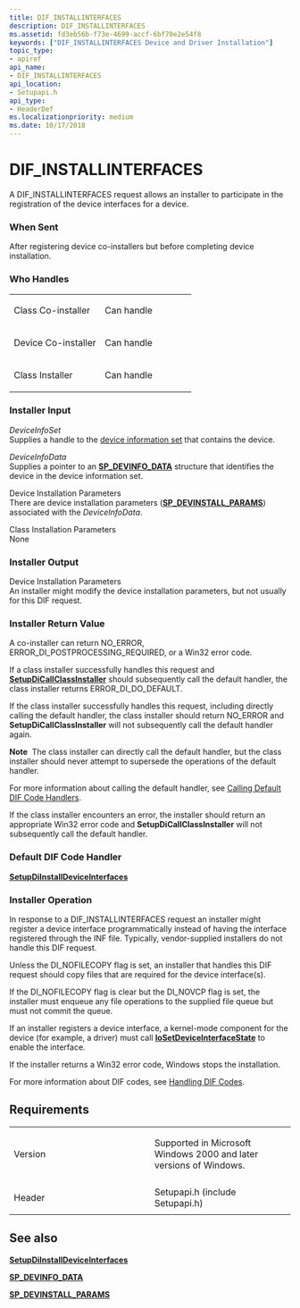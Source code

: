 ```yaml
---
title: DIF_INSTALLINTERFACES
description: DIF_INSTALLINTERFACES
ms.assetid: fd3eb56b-f73e-4699-accf-6bf70e2e54f8
keywords: ["DIF_INSTALLINTERFACES Device and Driver Installation"]
topic_type:
- apiref
api_name:
- DIF_INSTALLINTERFACES
api_location:
- Setupapi.h
api_type:
- HeaderDef
ms.localizationpriority: medium
ms.date: 10/17/2018
---
```


# DIF_INSTALLINTERFACES


A DIF_INSTALLINTERFACES request allows an installer to participate in the registration of the device interfaces for a device.

### When Sent

After registering device co-installers but before completing device installation.

### Who Handles

<table>
<colgroup>
<col width="50%" />
<col width="50%" />
</colgroup>
<tbody>
<tr class="odd">
<td align="left"><p>Class Co-installer</p></td>
<td align="left"><p>Can handle</p></td>
</tr>
<tr class="even">
<td align="left"><p>Device Co-installer</p></td>
<td align="left"><p>Can handle</p></td>
</tr>
<tr class="odd">
<td align="left"><p>Class Installer</p></td>
<td align="left"><p>Can handle</p></td>
</tr>
</tbody>
</table>

 

### Installer Input

<a href="" id="deviceinfoset"></a>*DeviceInfoSet*  
Supplies a handle to the [device information set](https://docs.microsoft.com/windows-hardware/drivers/install/device-information-sets) that contains the device.

<a href="" id="deviceinfodata"></a>*DeviceInfoData*  
Supplies a pointer to an [**SP_DEVINFO_DATA**](https://docs.microsoft.com/windows/desktop/api/setupapi/ns-setupapi-_sp_devinfo_data) structure that identifies the device in the device information set.

<a href="" id="device-installation-parameters-"></a>Device Installation Parameters   
There are device installation parameters ([**SP_DEVINSTALL_PARAMS**](https://docs.microsoft.com/windows/desktop/api/setupapi/ns-setupapi-_sp_devinstall_params_a)) associated with the *DeviceInfoData*.

<a href="" id="class-installation-parameters"></a>Class Installation Parameters  
None

### Installer Output

<a href="" id="device-installation-parameters"></a>Device Installation Parameters  
An installer might modify the device installation parameters, but not usually for this DIF request.

### Installer Return Value

A co-installer can return NO_ERROR, ERROR_DI_POSTPROCESSING_REQUIRED, or a Win32 error code.

If a class installer successfully handles this request and [**SetupDiCallClassInstaller**](https://docs.microsoft.com/windows/desktop/api/setupapi/nf-setupapi-setupdicallclassinstaller) should subsequently call the default handler, the class installer returns ERROR_DI_DO_DEFAULT.

If the class installer successfully handles this request, including directly calling the default handler, the class installer should return NO_ERROR and **SetupDiCallClassInstaller** will not subsequently call the default handler again.

**Note**  The class installer can directly call the default handler, but the class installer should never attempt to supersede the operations of the default handler.

 

For more information about calling the default handler, see [Calling Default DIF Code Handlers](https://docs.microsoft.com/windows-hardware/drivers/install/calling-the-default-dif-code-handlers).

If the class installer encounters an error, the installer should return an appropriate Win32 error code and **SetupDiCallClassInstaller** will not subsequently call the default handler.

### Default DIF Code Handler

[**SetupDiInstallDeviceInterfaces**](https://docs.microsoft.com/windows/desktop/api/setupapi/nf-setupapi-setupdiinstalldeviceinterfaces)

### Installer Operation

In response to a DIF_INSTALLINTERFACES request an installer might register a device interface programmatically instead of having the interface registered through the INF file. Typically, vendor-supplied installers do not handle this DIF request.

Unless the DI_NOFILECOPY flag is set, an installer that handles this DIF request should copy files that are required for the device interface(s).

If the DI_NOFILECOPY flag is clear but the DI_NOVCP flag is set, the installer must enqueue any file operations to the supplied file queue but must not commit the queue.

If an installer registers a device interface, a kernel-mode component for the device (for example, a driver) must call [**IoSetDeviceInterfaceState**](https://docs.microsoft.com/windows-hardware/drivers/ddi/content/wdm/nf-wdm-iosetdeviceinterfacestate) to enable the interface.

If the installer returns a Win32 error code, Windows stops the installation.

For more information about DIF codes, see [Handling DIF Codes](https://docs.microsoft.com/windows-hardware/drivers/install/handling-dif-codes).

Requirements
------------

<table>
<colgroup>
<col width="50%" />
<col width="50%" />
</colgroup>
<tbody>
<tr class="odd">
<td align="left"><p>Version</p></td>
<td align="left"><p>Supported in Microsoft Windows 2000 and later versions of Windows.</p></td>
</tr>
<tr class="even">
<td align="left"><p>Header</p></td>
<td align="left">Setupapi.h (include Setupapi.h)</td>
</tr>
</tbody>
</table>

## See also


[**SetupDiInstallDeviceInterfaces**](https://docs.microsoft.com/windows/desktop/api/setupapi/nf-setupapi-setupdiinstalldeviceinterfaces)

[**SP_DEVINFO_DATA**](https://docs.microsoft.com/windows/desktop/api/setupapi/ns-setupapi-_sp_devinfo_data)

[**SP_DEVINSTALL_PARAMS**](https://docs.microsoft.com/windows/desktop/api/setupapi/ns-setupapi-_sp_devinstall_params_a)

 

 






